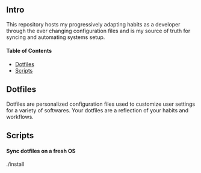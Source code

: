 ## Intro
This repository hosts my progressively adapting habits as a developer through the ever changing configuration files and is my source of truth for syncing and automating systems setup.

#### Table of Contents  
- [Dotfiles](#dotfiles)
- [Scripts](#scripts)

## Dotfiles
Dotfiles are personalized configuration files used to customize user settings for a variety of softwares. Your dotfiles are a reflection of your habits and workflows.

## Scripts
#### Sync dotfiles on a fresh OS
./install
